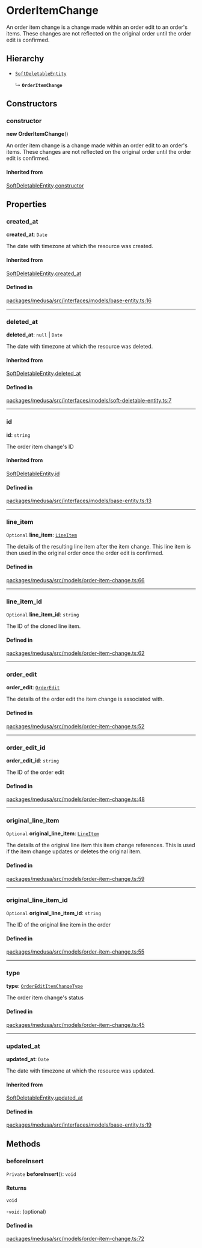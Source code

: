 # OrderItemChange

An order item change is a change made within an order edit to an order's items. These changes are not reflected on the original order until the order edit is confirmed.

## Hierarchy

- [`SoftDeletableEntity`](SoftDeletableEntity.md)

  ↳ **`OrderItemChange`**

## Constructors

### constructor

**new OrderItemChange**()

An order item change is a change made within an order edit to an order's items. These changes are not reflected on the original order until the order edit is confirmed.

#### Inherited from

[SoftDeletableEntity](SoftDeletableEntity.md).[constructor](SoftDeletableEntity.md#constructor)

## Properties

### created\_at

 **created\_at**: `Date`

The date with timezone at which the resource was created.

#### Inherited from

[SoftDeletableEntity](SoftDeletableEntity.md).[created_at](SoftDeletableEntity.md#created_at)

#### Defined in

[packages/medusa/src/interfaces/models/base-entity.ts:16](https://github.com/medusajs/medusa/blob/3d9f5ae63/packages/medusa/src/interfaces/models/base-entity.ts#L16)

___

### deleted\_at

 **deleted\_at**: ``null`` \| `Date`

The date with timezone at which the resource was deleted.

#### Inherited from

[SoftDeletableEntity](SoftDeletableEntity.md).[deleted_at](SoftDeletableEntity.md#deleted_at)

#### Defined in

[packages/medusa/src/interfaces/models/soft-deletable-entity.ts:7](https://github.com/medusajs/medusa/blob/3d9f5ae63/packages/medusa/src/interfaces/models/soft-deletable-entity.ts#L7)

___

### id

 **id**: `string`

The order item change's ID

#### Inherited from

[SoftDeletableEntity](SoftDeletableEntity.md).[id](SoftDeletableEntity.md#id)

#### Defined in

[packages/medusa/src/interfaces/models/base-entity.ts:13](https://github.com/medusajs/medusa/blob/3d9f5ae63/packages/medusa/src/interfaces/models/base-entity.ts#L13)

___

### line\_item

 `Optional` **line\_item**: [`LineItem`](LineItem.md)

The details of the resulting line item after the item change. This line item is then used in the original order once the order edit is confirmed.

#### Defined in

[packages/medusa/src/models/order-item-change.ts:66](https://github.com/medusajs/medusa/blob/3d9f5ae63/packages/medusa/src/models/order-item-change.ts#L66)

___

### line\_item\_id

 `Optional` **line\_item\_id**: `string`

The ID of the cloned line item.

#### Defined in

[packages/medusa/src/models/order-item-change.ts:62](https://github.com/medusajs/medusa/blob/3d9f5ae63/packages/medusa/src/models/order-item-change.ts#L62)

___

### order\_edit

 **order\_edit**: [`OrderEdit`](OrderEdit.md)

The details of the order edit the item change is associated with.

#### Defined in

[packages/medusa/src/models/order-item-change.ts:52](https://github.com/medusajs/medusa/blob/3d9f5ae63/packages/medusa/src/models/order-item-change.ts#L52)

___

### order\_edit\_id

 **order\_edit\_id**: `string`

The ID of the order edit

#### Defined in

[packages/medusa/src/models/order-item-change.ts:48](https://github.com/medusajs/medusa/blob/3d9f5ae63/packages/medusa/src/models/order-item-change.ts#L48)

___

### original\_line\_item

 `Optional` **original\_line\_item**: [`LineItem`](LineItem.md)

The details of the original line item this item change references. This is used if the item change updates or deletes the original item.

#### Defined in

[packages/medusa/src/models/order-item-change.ts:59](https://github.com/medusajs/medusa/blob/3d9f5ae63/packages/medusa/src/models/order-item-change.ts#L59)

___

### original\_line\_item\_id

 `Optional` **original\_line\_item\_id**: `string`

The ID of the original line item in the order

#### Defined in

[packages/medusa/src/models/order-item-change.ts:55](https://github.com/medusajs/medusa/blob/3d9f5ae63/packages/medusa/src/models/order-item-change.ts#L55)

___

### type

 **type**: [`OrderEditItemChangeType`](../enums/OrderEditItemChangeType.md)

The order item change's status

#### Defined in

[packages/medusa/src/models/order-item-change.ts:45](https://github.com/medusajs/medusa/blob/3d9f5ae63/packages/medusa/src/models/order-item-change.ts#L45)

___

### updated\_at

 **updated\_at**: `Date`

The date with timezone at which the resource was updated.

#### Inherited from

[SoftDeletableEntity](SoftDeletableEntity.md).[updated_at](SoftDeletableEntity.md#updated_at)

#### Defined in

[packages/medusa/src/interfaces/models/base-entity.ts:19](https://github.com/medusajs/medusa/blob/3d9f5ae63/packages/medusa/src/interfaces/models/base-entity.ts#L19)

## Methods

### beforeInsert

`Private` **beforeInsert**(): `void`

#### Returns

`void`

-`void`: (optional) 

#### Defined in

[packages/medusa/src/models/order-item-change.ts:72](https://github.com/medusajs/medusa/blob/3d9f5ae63/packages/medusa/src/models/order-item-change.ts#L72)
